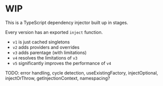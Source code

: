 # WIP

This is a TypeScript dependency injector built up in stages.

Every version has an exported `inject` function.

- `v1` is just cached singletons
- `v2` adds providers and overrides
- `v3` adds parentage (with limitations)
- `v4` resolves the limitations of `v3`
- `v5` significantly improves the performance of `v4`

TODO: error handling, cycle detection, useExistingFactory, injectOptional,
injectOrThrow, getInjectionContext, namespacing?
